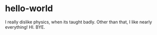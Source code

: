 # hello-world

I really dislike physics, when its taught badly. Other than that, I like nearly everything!
HI.
BYE. 
